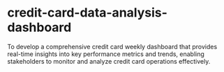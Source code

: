 # credit-card-data-analysis-dashboard

To develop a comprehensive credit card weekly dashboard that provides real-time insights into key performance metrics and trends, enabling stakeholders to monitor and analyze credit card operations effectively.
